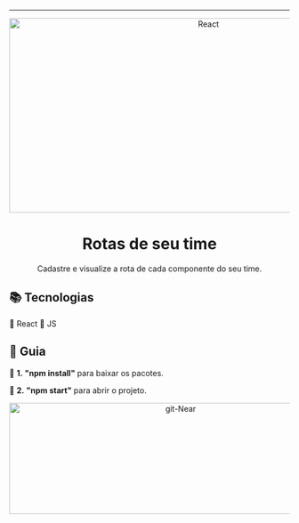 <hr>

 <div align="center"> <img height="350" width="700" src="https://user-images.githubusercontent.com/55288799/221647703-7d3e9e99-413a-4975-a0cc-a2b00393a78c.png" alt="React"> </div>

<h1 align="center"> Rotas de seu time </h1>

<p align="center">Cadastre e visualize a rota de cada componente do seu time.
</p>

## 📚 Tecnologias
🔹  React
🔹  JS

<h2>🔺 Guia </h2>


🔹 <strong>1.</strong> <strong>"npm install"</strong> para baixar os pacotes.

🔹 <strong>2.</strong> <strong> "npm start"</strong> para abrir o projeto.


<div align="center"> <img height="200" width="600" src="https://user-images.githubusercontent.com/55288799/221650017-bf7bcb32-5568-4c35-af0f-515feff6cc8a.gif" alt="git-Near"> </div>
